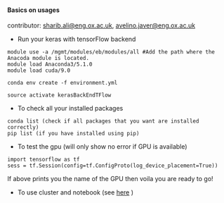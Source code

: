#### Basics on usages
contributor: <sharib.ali@eng.ox.ac.uk>, <avelino.javer@eng.ox.ac.uk>


- Run your keras with tensorFlow backend

```
module use -a /mgmt/modules/eb/modules/all #Add the path where the Anacoda module is located.
module load Anaconda3/5.1.0
module load cuda/9.0 

conda env create -f environment.yml

source activate kerasBackEndTFlow

```
- To check all your installed packages

```
conda list (check if all packages that you want are installed correctly)
pip list (if you have installed using pip)
```

- To test the gpu (will only show no error if GPU is available)

```
import tensorflow as tf
sess = tf.Session(config=tf.ConfigProto(log_device_placement=True))

```

If above prints you the name of the GPU then voila you are ready to go!


- To use cluster and notebook (see [here](https://gitlab.com/sharibOx/tutorials/blob/master/Cluster.md) )
